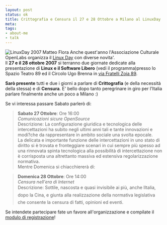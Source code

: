 ```yaml
--- 
layout: post
status: ok
title: Crittografia e Censura il 27 e 28 Ottobre a Milano al LinuxDay
meta: 
tags: 
- about-me
- talk
---
```

![LinuxDay 2007 Matteo Flora](http://www.lastknight.com/download/20071026_linuxday.png)
Anche quest'anno l'Associazione Culturale OpenLabs organizza il [Linux Day](http://linuxday.openlabs.it) con diverse novita'.  
Il **27 e il 28 ottobre 2007** si terranno due giornate dedicate alla presentazione di **Linux e il Software Libero** (vedi il programma)presso lo Spazio Teatro 89 ed il Circolo Ugo Brenna in [via Fratelli Zoia 89](http://linuxday.openlabs.it/?q=/dove).  
  
**Sarò presente** tutti e due i giorni a parlare di **Crittografia** (e della necessità della stessa) e di **Censura**. E' bello dopo tanto peregrinare in giro per l'Italia parlare finalmente anche un poco a Milano :)  
  
Se vi interessa passare Sabato parlerò di:  
  
>  **Sabato 27 Ottobre**: Ore 16:00  
    *Comunicazioni sicure OpenSource*  
Descrizione: La configurazione giuridica e tecnologica delle intercettazioni ha subito negli ultimi anni tali e tante innovazioni e modi?che da rappresentare in ambito sociale una svolta epocale.  
    La delicata e importante funzione delle intercettazioni in uno stato di diritto si è trovata e fronteggiare scenari in cui sempre più spesso ad una rinnovata spinta tecnologica alla possibilità di intercettazione non è corrisposta una altrettanto massiva
ed estensiva regolarizzazione normativa.  
Mentre Domenica si chiacchiererà di:  
  
>  **Domenica 28 Ottobre**: Ore 14:00  
    *Censura nell'era di Internet*  
    Descrizione: Sottile, nascosta e quasi invisibile ai più, anche lItalia, dopo la Cina, e giunta alla realizzazione della normativa legislativa che consente la censura di fatti, opinioni ed eventi.  
  
Se intendete partecipare fate un favore all'organizzazione e compilate il [modulo di registrazione](http://linuxday.openlabs.it/ldreg/)! 
